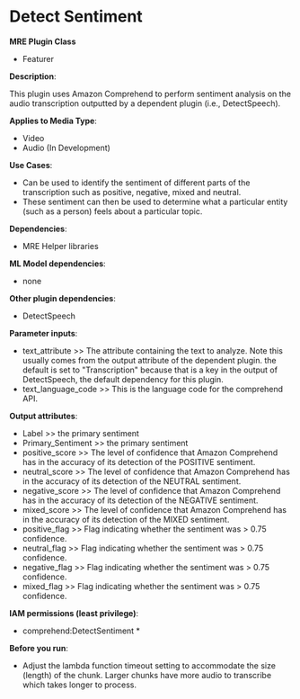 # Detect Sentiment #

**MRE Plugin Class**

- Featurer

**Description**:

This plugin uses Amazon Comprehend to perform sentiment analysis on the audio transcription outputted by a dependent plugin (i.e., DetectSpeech).

**Applies to Media Type**:

- Video
- Audio (In Development)

**Use Cases**:

- Can be used to identify the sentiment of different parts of the transcription such as positive, negative, mixed and neutral.
- These sentiment can then be used to determine what a particular entity (such as a person) feels about a particular topic.

**Dependencies**:

- MRE Helper libraries

**ML Model dependencies**:

- none

**Other plugin dependencies**:

- DetectSpeech

**Parameter inputs**:

- text_attribute >> The attribute containing the text to analyze. Note this usually comes from the output attribute of the dependent plugin. the default is set to "Transcription" because that is a key in the output of DetectSpeech, the default dependency for this plugin.
- text_language_code >> This is the language code for the comprehend API.

**Output attributes**:

- Label >> the primary sentiment
- Primary_Sentiment >> the primary sentiment
- positive_score >> The level of confidence that Amazon Comprehend has in the accuracy of its detection of the POSITIVE sentiment.
- neutral_score >> The level of confidence that Amazon Comprehend has in the accuracy of its detection of the NEUTRAL sentiment.
- negative_score >> The level of confidence that Amazon Comprehend has in the accuracy of its detection of the NEGATIVE sentiment.
- mixed_score >> The level of confidence that Amazon Comprehend has in the accuracy of its detection of the MIXED sentiment.
- positive_flag >> Flag indicating whether the sentiment was > 0.75 confidence.
- neutral_flag >> Flag indicating whether the sentiment was > 0.75 confidence.
- negative_flag >> Flag indicating whether the sentiment was > 0.75 confidence.
- mixed_flag >> Flag indicating whether the sentiment was > 0.75 confidence.

**IAM permissions (least privilege)**:

- comprehend:DetectSentiment *

**Before you run**:

- Adjust the lambda function timeout setting to accommodate the size (length) of the chunk. Larger chunks have more audio to transcribe which takes longer to process.
